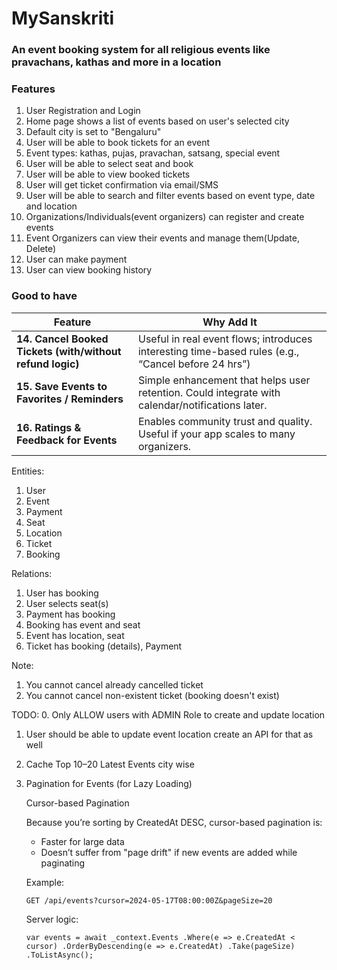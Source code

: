 # MySanskriti
### An event booking system for all religious events like pravachans, kathas and more in a location

### Features
1. User Registration and Login
2. Home page shows a list of events based on user's selected city
3. Default city is set to "Bengaluru"
4. User will be able to book tickets for an event
5. Event types: kathas, pujas, pravachan, satsang, special event
6. User will be able to select seat and book
7. User will be able to view booked tickets
8. User will get ticket confirmation via email/SMS
9. User will be able to search and filter events based on event type, date and location
10. Organizations/Individuals(event organizers) can register and create events
11. Event Organizers can view their events and manage them(Update, Delete)
12. User can make payment
13. User can view booking history

### Good to have

| Feature                                                   | Why Add It                                                                                         |
| --------------------------------------------------------- | -------------------------------------------------------------------------------------------------- |
| **14. Cancel Booked Tickets (with/without refund logic)** | Useful in real event flows; introduces interesting time-based rules (e.g., “Cancel before 24 hrs”) |
| **15. Save Events to Favorites / Reminders**              | Simple enhancement that helps user retention. Could integrate with calendar/notifications later.   |
| **16. Ratings & Feedback for Events**                     | Enables community trust and quality. Useful if your app scales to many organizers.                 |

Entities:
1. User
2. Event
3. Payment
4. Seat
5. Location
6. Ticket
7. Booking

Relations:
1. User has booking
2. User selects seat(s)
3. Payment has booking
4. Booking has event and seat
5. Event has location, seat
6. Ticket has booking (details), Payment

Note:
1. You cannot cancel already cancelled ticket
2. You cannot cancel non-existent ticket (booking doesn't exist)

TODO:
0. Only ALLOW users with ADMIN Role to create and update location 
1. User should be able to update event location create an API for that as well
2. Cache Top 10–20 Latest Events city wise
3. Pagination for Events (for Lazy Loading)

    Cursor-based Pagination
    
    Because you’re sorting by CreatedAt DESC, cursor-based pagination is:
    
     - Faster for large data
     - Doesn’t suffer from "page drift" if new events are added while paginating
    
    Example:
    
    `GET /api/events?cursor=2024-05-17T08:00:00Z&pageSize=20`
    
    Server logic:
    
    `var events = await _context.Events
    .Where(e => e.CreatedAt < cursor)
    .OrderByDescending(e => e.CreatedAt)
    .Take(pageSize)
    .ToListAsync();`